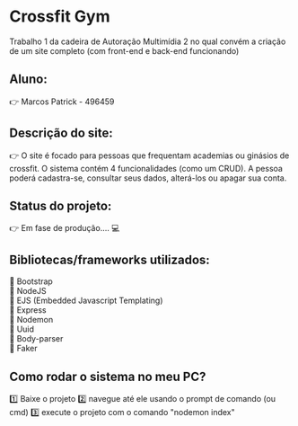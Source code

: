 # Crossfit Gym
Trabalho 1 da cadeira de Autoração Multimídia 2 no qual convém a criação de um site completo (com front-end e back-end funcionando)

## Aluno:
:point_right: Marcos Patrick - 496459

## Descrição do site:
:point_right: O site é focado para pessoas que frequentam academias ou ginásios de crossfit. O sistema contém 4 funcionalidades (como um CRUD).
A pessoa poderá cadastra-se, consultar seus dados, alterá-los ou apagar sua conta. 

## Status do projeto:
:point_right: Em fase de produção....  :computer:

## Bibliotecas/frameworks utilizados:
:red_circle: Bootstrap   <Br />
:red_circle: NodeJS   <Br />
:red_circle: EJS (Embedded Javascript Templating)  <Br />
:red_circle: Express  <Br />
:red_circle: Nodemon  <Br />
:red_circle: Uuid   <Br />
:red_circle: Body-parser  <Br />
:red_circle: Faker   <Br />

## Como rodar o sistema no meu PC?
:one: Baixe o projeto
:two: navegue até ele usando o prompt de comando (ou cmd)
:three: execute o projeto com o comando "nodemon index"